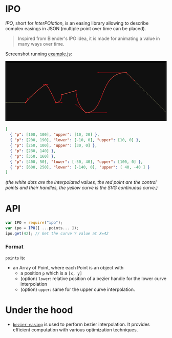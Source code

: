 IPO
===

*IPO*, short for *InterPOlation*, is an easing library allowing to describe complex easings in JSON (multiple point over time can be placed).

> Inspired from Blender's IPO idea, it is made for animating a value in many ways over time.

Screenshot running [example.js](./example.js):

![](ipo_example.png)

```json
[
  { "p": [100, 100], "upper": [10, 20] },
  { "p": [200, 190], "lower": [-10, 0], "upper": [10, 0] },
  { "p": [250, 100], "upper": [30, 0] },
  { "p": [280, 140] },
  { "p": [350, 160] },
  { "p": [400, 50], "lower": [-50, 40], "upper": [100, 0] },
  { "p": [600, 250], "lower": [-140, 0], "upper": [ 40, -40 ] }
]
```

*(the white dots are the interpolated values, the red point are the control points and their handles, the yellow curve is the SVG continuous curve.)*

API
===

```js
var IPO = require("ipo");
var ipo = IPO([ ...points... ]);
ipo.get(42); // Get the curve Y value at X=42
```

### Format

`points` is:

- an Array of Point, where each Point is an object with
  - a position `p` which is a `[x, y]`
  - (option) `lower`: relative position of a bezier handle for the lower curve interpolation
  - (option) `upper`: same for the upper curve interpolation.


Under the hood
==============

- [`bezier-easing`](https://github.com/gre/bezier-easing) is used to perform bezier interpolation. It provides efficient computation with various optimization techniques.
